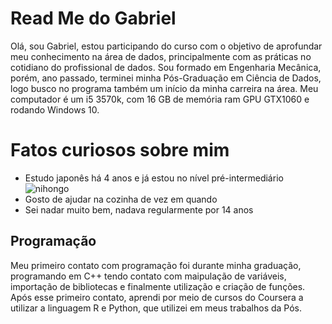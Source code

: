 # Read Me do Gabriel

Olá, sou Gabriel, estou participando do curso com o objetivo de aprofundar meu conhecimento na área de dados, principalmente com as práticas no cotidiano do profissional de dados. Sou formado em Engenharia Mecânica, porém, ano passado, terminei minha Pós-Graduação em Ciência de Dados, logo busco no programa também um início da minha carreira na área.
Meu computador é um i5 3570k, com 16 GB de memória ram GPU GTX1060 e rodando Windows 10.

# Fatos curiosos sobre mim
 * Estudo japonês há 4 anos e já estou no nível pré-intermediário![nihongo](https://i0.wp.com/nihongoproject.com/wp-content/uploads/2020/08/nihongo-project-featured-image.png?fit=1170%2C550&ssl=1)
 * Gosto de ajudar na cozinha de vez em quando
 * Sei nadar muito bem, nadava regularmente por 14 anos
## Programação 
Meu primeiro contato com programação foi durante minha graduação, 
programando em C++ tendo contato com maipulação de variáveis, 
importação de bibliotecas e finalmente utilização e criação de funções.
Após esse primeiro contato, aprendi por meio de cursos do Coursera a utilizar a linguagem R e Python, que utilizei em meus trabalhos da Pós. 
